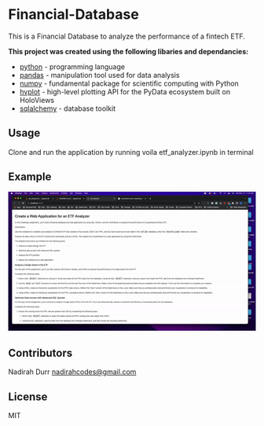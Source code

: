 # Financial-Database

This is a Financial Database to analyze the performance of a fintech ETF. 


**This project was created using the following libaries and dependancies:**

* [python](https://www.python.org/) - programming language
* [pandas](https://pandas.pydata.org/)  - manipulation tool used for data analysis 
* [numpy](https://numpy.org/) - fundamental package for scientific computing with Python
* [hvplot](https://hvplot.holoviz.org/index.html) - high-level plotting API for the PyData ecosystem built on HoloViews
* [sqlalchemy](https://www.sqlalchemy.org/) - database toolkit
## Usage

Clone and run the application by running voila etf_analyzer.ipynb in terminal

## Example
![recording](./recording/recording.gif)

## Contributors

Nadirah Durr
nadirahcodes@gmail.com

## License
MIT
